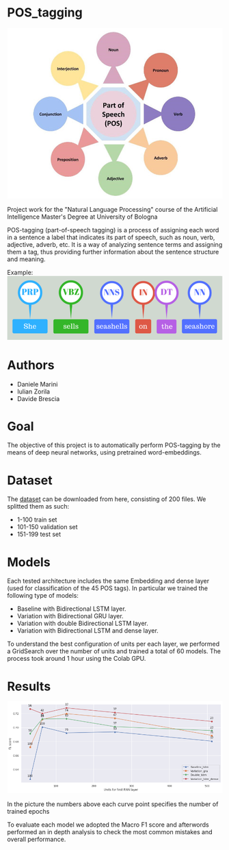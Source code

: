 # POS_tagging

![image](pos-tagging-img.jpeg)

Project work for the "Natural Language Processing" course of the Artificial Intelligence Master's Degree at University of Bologna

POS-tagging (part-of-speech tagging) is a process of assigning each word in a sentence a label that indicates its part of speech, such as noun, verb, adjective, adverb, etc. It is a way of analyzing sentence terms and assigning them a tag, thus providing further information about the sentence structure and meaning.

Example:
![image](https://github.com/iulianzorila/POS-Tagging/blob/main/POS-tag-example.png)
# Authors 

* Daniele Marini
* Iulian Zorila
* Davide Brescia

# Goal 
The objective of this project is to automatically perform POS-tagging by the means of deep neural networks, using pretrained word-embeddings.

# Dataset
The [dataset](https://raw.githubusercontent.com/nltk/nltk_data/gh-pages/packages/corpora/dependency_treebank.zip) can be downloaded from here, consisting of 200 files. We splitted them as such:

* 1-100 train set
* 101-150 validation set
* 151-199 test set

# Models
Each tested architecture includes the same Embedding and dense layer (used for classification of the 45 POS tags). In particular we trained the following type of models:

* Baseline with Bidirectional LSTM layer.
* Variation with Bidirectional GRU layer.
* Variation with double Bidirectional LSTM layer.
* Variation with Bidirectional LSTM and dense layer.

To understand the best configuration of units per each layer, we performed a GridSearch over the number of units and trained a total of 60 models. The process took around 1 hour using the Colab GPU.

# Results

![image](https://github.com/iulianzorila/POS-Tagging/blob/main/F1-score.png)

In the picture the numbers above each curve point specifies the number of trained epochs

To evaluate each model we adopted the Macro F1 score and afterwords performed an in depth analysis to check the most common mistakes and overall performance.
